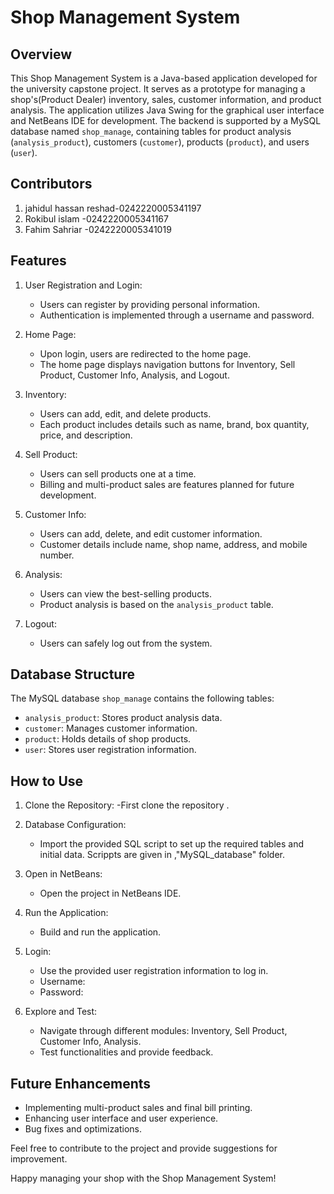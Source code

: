 # Shop Management System

## Overview

This Shop Management System is a Java-based application developed for the university capstone project. It serves as a prototype for managing a shop's(Product Dealer) inventory, sales, customer information, and product analysis. The application utilizes Java Swing for the graphical user interface and NetBeans IDE for development. The backend is supported by a MySQL database named `shop_manage`, containing tables for product analysis (`analysis_product`), customers (`customer`), products (`product`), and users (`user`).
## Contributors
   1. jahidul hassan reshad-0242220005341197
   2. Rokibul islam -0242220005341167
   3. Fahim Sahriar -0242220005341019
## Features

1. User Registration and Login:
   - Users can register by providing personal information.
   - Authentication is implemented through a username and password.

2. Home Page:
   - Upon login, users are redirected to the home page.
   - The home page displays navigation buttons for Inventory, Sell Product, Customer Info, Analysis, and Logout.

3. Inventory:
   - Users can add, edit, and delete products.
   - Each product includes details such as name, brand, box quantity, price, and description.

4. Sell Product:
   - Users can sell products one at a time.
   - Billing and multi-product sales are features planned for future development.

5. Customer Info:
   - Users can add, delete, and edit customer information.
   - Customer details include name, shop name, address, and mobile number.

6. Analysis:
   - Users can view the best-selling products.
   - Product analysis is based on the `analysis_product` table.

7. Logout:
   - Users can safely log out from the system.

## Database Structure

The MySQL database `shop_manage` contains the following tables:
- `analysis_product`: Stores product analysis data.
- `customer`: Manages customer information.
- `product`: Holds details of shop products.
- `user`: Stores user registration information.

## How to Use

1. Clone the Repository:
   -First clone the repository .

2. Database Configuration:
   - Import the provided SQL script to set up the required tables and initial data. Scrippts are given in ,"MySQL_database" folder.

3. Open in NetBeans:
   - Open the project in NetBeans IDE.

4. Run the Application:
   - Build and run the application.

5. Login:
   - Use the provided user registration information to log in.
   - Username: 
   - Password: 

6. Explore and Test:
   - Navigate through different modules: Inventory, Sell Product, Customer Info, Analysis.
   - Test functionalities and provide feedback.

## Future Enhancements

- Implementing multi-product sales and final bill printing.
- Enhancing user interface and user experience.
- Bug fixes and optimizations.

Feel free to contribute to the project and provide suggestions for improvement.

Happy managing your shop with the Shop Management System!
